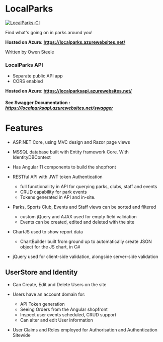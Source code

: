 # LocalParks

[![LocalParks-CI](https://github.com/OwenSteele/LocalParks/actions/workflows/dotnet.yml/badge.svg)](https://github.com/OwenSteele/LocalParks/actions/workflows/dotnet.yml)

Find what's going on in parks around you! 

**Hosted on Azure: https://localparks.azurewebsites.net/**

Written by Owen Steele

### LocalParks API

* Separate public API app
* CORS enabled

**Hosted on Azure: https://localparksapi.azurewebsites.net/**

#### See Swagger Documentation : *https://localparksapi.azurewebsites.net/swagger*

# Features

* ASP.NET Core, using MVC design and Razor page views

* MSSQL database built with Entity framework Core. With IdentityDBContext

* Has Angular 11 components to build the shopfront  

* RESTful API with JWT token Authentication
  * full functionalilty in API for querying parks, clubs, staff and events
  * CRUD capability for park events
  * Tokens generated in API and in-site.

* Parks, Sports Club, Events and Staff views can be sorted and filtered
  * custom jQuery and AJAX used for empty field validation
  * Events can be created, edited and deleted with the site

* ChartJS used to show report data
  * ChartBuilder built from ground up to automatically create JSON object for the JS chart, in C#

* jQuery used for client-side validation, alongside server-side validation

## UserStore and Identity 

* Can Create, Edit and Delete Users on the site

* Users have an account domain for:
  * API Token generation
  * Seeing Orders from the Angular shopfront
  * Inspect user events scheduled, CRUD support
  * Can alter and edit User information

* User Claims and Roles employed for Authorisation and Authentication Sitewide
